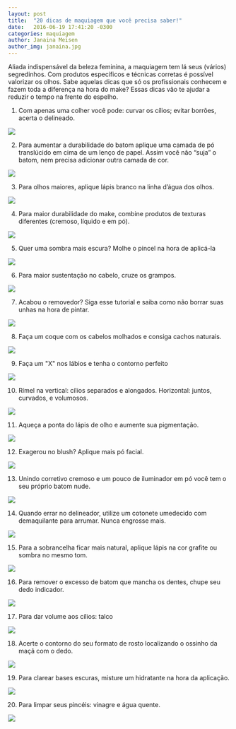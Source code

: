 ```yaml
---
layout: post
title:  "20 dicas de maquiagem que você precisa saber!"
date:   2016-06-19 17:41:20 -0300
categories: maquiagem
author: Janaina Meisen
author_img: janaina.jpg
---
```


Aliada indispensável da beleza feminina, a maquiagem tem lá seus (vários) segredinhos. Com produtos específicos e técnicas corretas é possível valorizar os olhos. Sabe aquelas dicas que só os profissionais conhecem e fazem toda a diferença na hora do make? Essas dicas vão te ajudar a reduzir o tempo na frente do espelho.

1. Com apenas uma colher você pode: curvar os cílios; evitar borrões, acerta o delineado.

![](http://www.alessandrostein.com/blog-fashion-hug/images/posts/jana%201.png)

2. Para aumentar a durabilidade do batom aplique uma camada de pó translúcido em cima de um lenço de papel. Assim você não “suja” o batom, nem precisa adicionar outra camada de cor.

![](http://www.alessandrostein.com/blog-fashion-hug/images/posts/jana2.png)

3. Para olhos maiores, aplique lápis branco na linha d’água dos olhos.

![](http://www.alessandrostein.com/blog-fashion-hug/images/posts/jana3.png)

4. Para maior durabilidade do make, combine produtos de texturas diferentes (cremoso, líquido e em pó).

![](http://www.alessandrostein.com/blog-fashion-hug/images/posts/jana4.png)

5. Quer uma sombra mais escura? Molhe o pincel na hora de aplicá-la

![](http://www.alessandrostein.com/blog-fashion-hug/images/posts/jana5.png)

6. Para maior sustentação no cabelo, cruze os grampos.

![](http://www.alessandrostein.com/blog-fashion-hug/images/posts/jana6.png)

7. Acabou o removedor? Siga esse tutorial e saiba como não borrar suas unhas na hora de pintar.

![](http://www.alessandrostein.com/blog-fashion-hug/images/posts/jana7.png)

8. Faça um coque com os cabelos molhados e consiga cachos naturais.

![](http://www.alessandrostein.com/blog-fashion-hug/images/posts/jana8.png)

9. Faça um "X" nos lábios e tenha o contorno perfeito

![](http://www.alessandrostein.com/blog-fashion-hug/images/posts/jana9.png)

10. Rímel na vertical: cílios separados e alongados. Horizontal: juntos, curvados, e volumosos. 

![](http://www.alessandrostein.com/blog-fashion-hug/images/posts/jana10.png)

11. Aqueça a ponta do lápis de olho e aumente sua pigmentação.

![](http://www.alessandrostein.com/blog-fashion-hug/images/posts/jana11.png)

12. Exagerou no blush? Aplique mais pó facial.

![](http://www.alessandrostein.com/blog-fashion-hug/images/posts/jana12.png)

13. Unindo corretivo cremoso e um pouco de iluminador em pó você tem o seu próprio batom nude.

![](http://www.alessandrostein.com/blog-fashion-hug/images/posts/jana13.png)

14. Quando errar no delineador, utilize um cotonete umedecido com demaquilante para arrumar. Nunca engrosse mais. 

![](http://www.alessandrostein.com/blog-fashion-hug/images/posts/jana14.png)

15. Para a sobrancelha ficar mais natural, aplique lápis na cor grafite ou sombra no mesmo tom.

![](http://www.alessandrostein.com/blog-fashion-hug/images/posts/jana15.png)

16. Para remover o excesso de batom que mancha os dentes, chupe seu dedo indicador.

![](http://www.alessandrostein.com/blog-fashion-hug/images/posts/jana16.png)

17. Para dar volume aos cílios: talco

![](http://www.alessandrostein.com/blog-fashion-hug/images/posts/jana17.png)

18. Acerte o contorno do seu formato de rosto localizando o ossinho da maçã com o dedo.

![](http://www.alessandrostein.com/blog-fashion-hug/images/posts/jana18.png)

19. Para clarear bases escuras, misture um hidratante na hora da aplicação.

![](http://www.alessandrostein.com/blog-fashion-hug/images/posts/jana19.png)

20. Para limpar seus pincéis: vinagre e água quente.

![](http://www.alessandrostein.com/blog-fashion-hug/images/posts/jana20.png)





